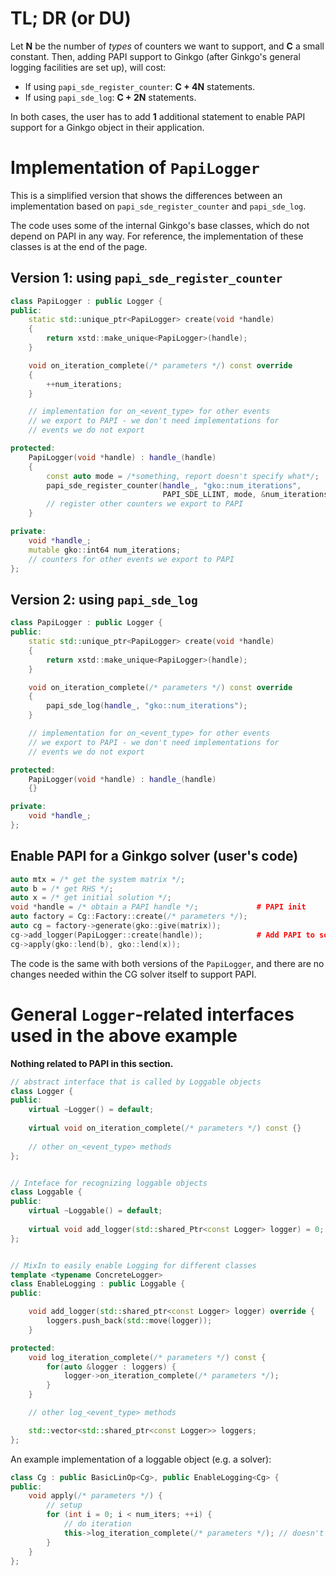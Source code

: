 TL; DR (or DU)
==============

Let __N__  be the number of _types_ of counters we want to support, and __C__ a small constant.
Then, adding PAPI support to Ginkgo (after Ginkgo's general logging facilities are set up), will cost:

*  If using `papi_sde_register_counter`: __C + 4N__ statements.
*  If using `papi_sde_log`: __C + 2N__ statements.

In both cases, the user has to add __1__ additional statement to enable PAPI support for a Ginkgo object in their application.

Implementation of `PapiLogger`
==============================

This is a simplified version that shows the differences between an implementation based on `papi_sde_register_counter` and `papi_sde_log`.

The code uses some of the internal Ginkgo's base classes, which do not depend on PAPI in any way.
For reference, the implementation of these classes is at the end of the page.


Version 1: using `papi_sde_register_counter`
--------------------------------------------

```c++
class PapiLogger : public Logger {
public:
    static std::unique_ptr<PapiLogger> create(void *handle)
    {
        return xstd::make_unique<PapiLogger>(handle);
    }

    void on_iteration_complete(/* parameters */) const override
    {
        ++num_iterations;
    }

    // implementation for on_<event_type> for other events
    // we export to PAPI - we don't need implementations for
    // events we do not export

protected:
    PapiLogger(void *handle) : handle_(handle)
    {
        const auto mode = /*something, report doesn't specify what*/;
        papi_sde_register_counter(handle_, "gko::num_iterations",
                                  PAPI_SDE_LLINT, mode, &num_iterations);
        // register other counters we export to PAPI
    }

private:
    void *handle_;
    mutable gko::int64 num_iterations;
    // counters for other events we export to PAPI
};
```

Version 2: using `papi_sde_log`
-------------------------------

```c++
class PapiLogger : public Logger {
public:
    static std::unique_ptr<PapiLogger> create(void *handle)
    {
        return xstd::make_unique<PapiLogger>(handle);
    }

    void on_iteration_complete(/* parameters */) const override
    {
        papi_sde_log(handle_, "gko::num_iterations");
    }

    // implementation for on_<event_type> for other events
    // we export to PAPI - we don't need implementations for
    // events we do not export

protected:
    PapiLogger(void *handle) : handle_(handle)
    {}

private:
    void *handle_;
};
```

Enable PAPI for a Ginkgo solver (user's code)
---------------------------------------------

```c++
auto mtx = /* get the system matrix */;
auto b = /* get RHS */;
auto x = /* get initial solution */;
void *handle = /* obtain a PAPI handle */;             # PAPI init
auto factory = Cg::Factory::create(/* parameters */);
auto cg = factory->generate(gko::give(matrix));
cg->add_logger(PapiLogger::create(handle));            # Add PAPI to solver
cg->apply(gko::lend(b), gko::lend(x));
```

The code is the same with both versions of the `PapiLogger`,
and there are no changes needed within the CG solver itself to support PAPI.



General `Logger`-related interfaces used in the above example
=============================================================

__Nothing related to PAPI in this section.__

```c++
// abstract interface that is called by Loggable objects
class Logger {
public:
    virtual ~Logger() = default;
    
    virtual void on_iteration_complete(/* parameters */) const {}
    
    // other on_<event_type> methods
};


// Inteface for recognizing loggable objects
class Loggable {
public:
    virtual ~Loggable() = default;
    
    virtual void add_logger(std::shared_Ptr<const Logger> logger) = 0;
};


// MixIn to easily enable Logging for different classes
template <typename ConcreteLogger>
class EnableLogging : public Loggable {
public:

    void add_logger(std::shared_ptr<const Logger> logger) override {
        loggers.push_back(std::move(logger));
    }

protected:
    void log_iteration_complete(/* parameters */) const {
        for(auto &logger : loggers) {
            logger->on_iteration_complete(/* parameters */);
        }
    }

    // other log_<event_type> methods

    std::vector<std::shared_ptr<const Logger>> loggers;
};
```

An example implementation of a loggable object (e.g. a solver):

```c++
class Cg : public BasicLinOp<Cg>, public EnableLogging<Cg> {
public:
    void apply(/* parameters */) {
        // setup
        for (int i = 0; i < num_iters; ++i) {
            // do iteration
            this->log_iteration_complete(/* parameters */); // doesn't have to know about PAPI
        }
    }
};
```

